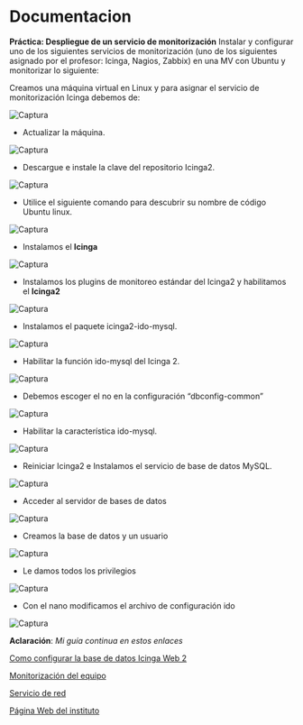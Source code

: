 # Documentacion
**Práctica: Despliegue de un servicio de monitorización**
Instalar y configurar uno de los siguientes servicios de monitorización (uno de los siguientes asignado por el profesor: Icinga, Nagios, Zabbix) en una MV con Ubuntu y monitorizar lo siguiente:

Creamos una máquina virtual en Linux y para asignar el servicio de monitorización Icinga debemos de:

![Captura](IMG/1.png)

- Actualizar la máquina.

![Captura](IMG/2.png)

- Descargue e instale la clave del repositorio Icinga2.

![Captura](IMG/3.png)

- Utilice el siguiente comando para descubrir su nombre de código Ubuntu linux.

![Captura](IMG/4.png)

- Instalamos el **Icinga**

![Captura](IMG/5.png)

- Instalamos los plugins de monitoreo estándar del Icinga2 y habilitamos el **Icinga2**

![Captura](IMG/6.png)

- Instalamos el paquete icinga2-ido-mysql.

![Captura](IMG/7.png)


- Habilitar la función ido-mysql del Icinga 2.

![Captura](IMG/8.png)


- Debemos escoger el no en la configuración “dbconfig-common”

![Captura](IMG/9.png)

- Habilitar la característica ido-mysql.

![Captura](IMG/10.png)

- Reiniciar Icinga2 e Instalamos el servicio de base de datos 
MySQL.

![Captura](IMG/11.png)

- Acceder al servidor de bases de datos 

![Captura](IMG/12.png)

- Creamos la base de datos y un usuario

![Captura](IMG/13.png)

- Le damos todos los privilegios

![Captura](IMG/14.png)

- Con el nano modificamos el archivo de configuración ido

![Captura](IMG/15.png)

**Aclaración**:  *Mi guía continua en estos enlaces*

[Como configurar la base de datos Icinga Web 2](configurar-Icinga-web.md)

[Monitorización del equipo](Recursos.md)

[Servicio de red]()

[Página Web del instituto]()